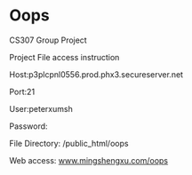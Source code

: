 Oops
====

CS307 Group Project


Project File access instruction 

Host:p3plcpnl0556.prod.phx3.secureserver.net

Port:21

User:peterxumsh

Password:

File Directory: /public_html/oops

Web access: www.mingshengxu.com/oops